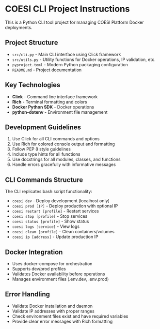 <!-- Use this file to provide workspace-specific custom instructions to Copilot. For more details, visit https://code.visualstudio.com/docs/copilot/copilot-customization#_use-a-githubcopilotinstructionsmd-file -->

# COESI CLI Project Instructions

This is a Python CLI tool project for managing COESI Platform Docker deployments.

## Project Structure
- `src/cli.py` - Main CLI interface using Click framework
- `src/utils.py` - Utility functions for Docker operations, IP validation, etc.
- `pyproject.toml` - Modern Python packaging configuration
- `README.md` - Project documentation

## Key Technologies
- **Click** - Command line interface framework
- **Rich** - Terminal formatting and colors
- **Docker Python SDK** - Docker operations
- **python-dotenv** - Environment file management

## Development Guidelines
1. Use Click for all CLI commands and options
2. Use Rich for colored console output and formatting
3. Follow PEP 8 style guidelines
4. Include type hints for all functions
5. Use docstrings for all modules, classes, and functions
6. Handle errors gracefully with informative messages

## CLI Commands Structure
The CLI replicates bash script functionality:
- `coesi dev` - Deploy development (localhost only)
- `coesi prod [IP]` - Deploy production with optional IP
- `coesi restart [profile]` - Restart services
- `coesi stop [profile]` - Stop services
- `coesi status [profile]` - Show status
- `coesi logs [service]` - View logs
- `coesi clean [profile]` - Clean containers/volumes
- `coesi ip [address]` - Update production IP

## Docker Integration
- Uses docker-compose for orchestration
- Supports dev/prod profiles
- Validates Docker availability before operations
- Manages environment files (.env.dev, .env.prod)

## Error Handling
- Validate Docker installation and daemon
- Validate IP addresses with proper ranges
- Check environment files exist and have required variables
- Provide clear error messages with Rich formatting
